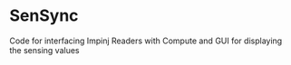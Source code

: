 # SenSync
Code for interfacing Impinj Readers with Compute and GUI for displaying the sensing values
